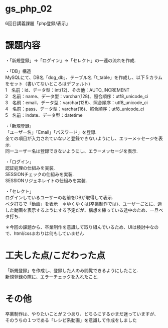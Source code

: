 # gs_php_02
6回目講義課題「php登録/表示」


# 課題内容  
・「新規登録」→「ログイン」→「セレクト」の一連の流れを作成.  

・「DB」構造  
MySQLにて、DB名「dog_db」、テーブル名「t_table」を作成し、以下５カラムをセット（書いてないところはデフォルト)　  
 1　名前：id、データ型：int(12)、その他：AUTO_INCREMENT  
 2　名前：name、データ型：varchar(128)、照合順序：utf8_unicode_ci　  
 3　名前：email、データ型：varchar(128)、照合順序：utf8_unicode_ci   
 4　名前：pass、データ型：varchar(16)、照合順序：utf8_unicode_ci   
 5　名前：indate、データ型：datetime   


・「新規登録」   
 「ユーザー名」「Email」「パスワード」を登録.  
 全ての項目が入力されていないと登録できないようにし、エラーメッセージを表示.  
 同一ユーザー名は登録できないようにし、エラーメッセージを表示.  
 
 
・「ログイン」   
 認証処理の仕組みを実装.  
 SESSIONチェックの仕組みを実装.  
 SESSIONリジェネレイトの仕組みを実装.  


・「セレクト」   
 ログインしているユーザーの名前をDBが取得して表示.  
 ベタ打ちで「動画」を表示　＊ゆくゆくは(卒業制作では)、ユーザーごとに、適した動画を表示するようにする予定だが、構想を練っている途中のため、一旦ベタ打ち.  
 
 
＊今回の課題から、卒業制作を意識して取り組んでいるため、UIは検討中なので、html/cssまわりは何もしていません
 
 
# 工夫した点/こだわった点  
「新規登録」を作成し、登録した人のみ閲覧できるようにしたこと.  
新規登録の際に、エラーチェックを入れたこと.  


# その他
卒業制作は、やりたいことが２つあり、どちらにするかまだ迷っていますが、  
そのうちの１つである「レシピ系動画」を意識して作成をしました
